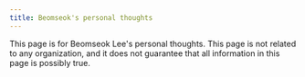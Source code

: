 ```yaml
---
title: Beomseok's personal thoughts
---
```


This page is for Beomseok Lee's personal thoughts. This page is not related to any organization, and it does not guarantee that all information in this page is possibly true.

